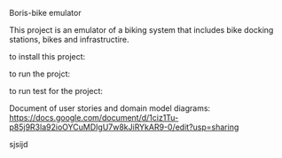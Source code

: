 Boris-bike emulator

This project is an emulator of a biking system that includes bike docking stations, bikes and infrastructire.

to install this project:

to run the projct:

to run test for the project:

Document of user stories and domain model diagrams: 
https://docs.google.com/document/d/1ciz1Tu-p85j9R3la92ioOYCuMDIgU7w8kJiRYkAR9-0/edit?usp=sharing

sjsijd
